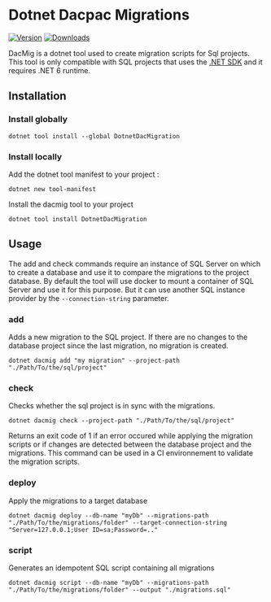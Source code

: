 # Dotnet Dacpac Migrations

[![Version](https://img.shields.io/nuget/vpre/DotnetDacMigration.svg)](https://www.nuget.org/packages/DotnetDacMigration)
[![Downloads](https://img.shields.io/nuget/dt/DotnetDacMigration.svg)](https://www.nuget.org/packages/DotnetDacMigration)

DacMig is a dotnet tool used to create migration scripts for Sql projects.
This tool is only compatible with SQL projects that uses the [.NET SDK](https://www.nuget.org/packages/Microsoft.Build.Sql) and it requires .NET 6 runtime.
## Installation

### Install globally 
```
dotnet tool install --global DotnetDacMigration 
```

### Install locally

Add the dotnet tool manifest to your project :
```
dotnet new tool-manifest
```

Install the dacmig tool to your project
```
dotnet tool install DotnetDacMigration 
```

## Usage

The add and check commands require an instance of SQL Server on which to create a database and use it to compare the migrations to the project database. By default the tool will use docker to mount a container of SQL Server and use it for this purpose. But it can use another SQL instance provider by the `--connection-string` parameter. 

### add
Adds a new migration to the SQL project. If there are no changes to the database project since the last migration, no migration is created.
```
dotnet dacmig add "my migration" --project-path "./Path/To/the/sql/project"
```

### check
Checks whether the sql project is in sync with the migrations.
```
dotnet dacmig check --project-path "./Path/To/the/sql/project"
```

Returns an exit code of 1 if an error occured while applying the migration scripts or if changes are detected between the database project and the migrations.
This command can be used in a CI environnement to validate the migration scripts.

### deploy
Apply the migrations to a target database
```
dotnet dacmig deploy --db-name "myDb" --migrations-path "./Path/To/the/migrations/folder" --target-connection-string "Server=127.0.0.1;User ID=sa;Password=.."
```

### script
Generates an idempotent SQL script containing all migrations
```
dotnet dacmig script --db-name "myDb" --migrations-path "./Path/To/the/migrations/folder" --output "./migrations.sql"
```